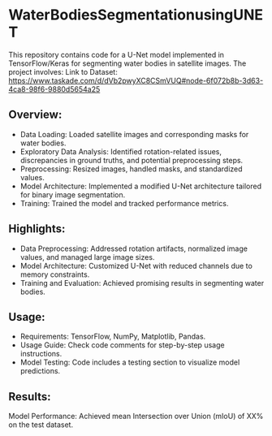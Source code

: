 # WaterBodiesSegmentationusingUNET
This repository contains code for a U-Net model implemented in TensorFlow/Keras for segmenting water bodies in satellite images. The project involves:
Link to Dataset: https://www.taskade.com/d/dVb2pwyXC8CSmVUQ#node-6f072b8b-3d63-4ca8-98f6-9880d5654a25
## Overview:
* Data Loading: Loaded satellite images and corresponding masks for water bodies.
* Exploratory Data Analysis: Identified rotation-related issues, discrepancies in ground truths, and potential preprocessing steps.
* Preprocessing: Resized images, handled masks, and standardized values.
* Model Architecture: Implemented a modified U-Net architecture tailored for binary image segmentation.
* Training: Trained the model and tracked performance metrics.
## Highlights:
* Data Preprocessing: Addressed rotation artifacts, normalized image values, and managed large image sizes.
* Model Architecture: Customized U-Net with reduced channels due to memory constraints.
* Training and Evaluation: Achieved promising results in segmenting water bodies.
## Usage:
* Requirements: TensorFlow, NumPy, Matplotlib, Pandas.
* Usage Guide: Check code comments for step-by-step usage instructions.
* Model Testing: Code includes a testing section to visualize model predictions.
## Results:
Model Performance: Achieved mean Intersection over Union (mIoU) of XX% on the test dataset.
